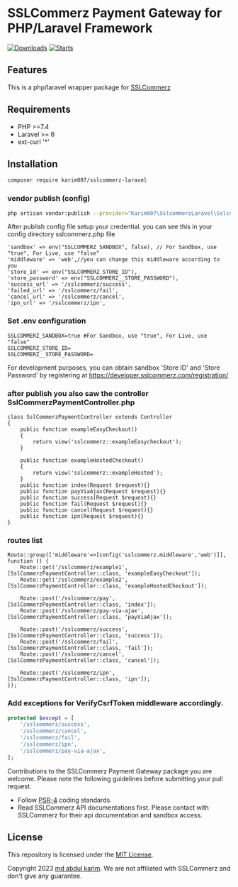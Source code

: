 # SSLCommerz Payment Gateway for PHP/Laravel Framework

[![Downloads](https://img.shields.io/packagist/dt/karim007/sslcommerz-laravel)](https://packagist.org/packages/karim007/sslcommerz-laravel)
[![Starts](https://img.shields.io/packagist/stars/karim007/sslcommerz-laravel)](https://packagist.org/packages/karim007/sslcommerz-laravel)

## Features

This is a php/laravel wrapper package for [SSLCommerz](https://sslcommerz.com)

## Requirements

- PHP >=7.4
- Laravel >= 6
- ext-curl '*'


## Installation

```bash
composer require karim007/sslcommerz-laravel
```

### vendor publish (config)

```bash
php artisan vendor:publish --provider="Karim007\SslcommerzLaravel\SslcommerzLaravelServiceProvider"
```

After publish config file setup your credential. you can see this in your config directory sslcommerz.php file

```
'sandbox' => env("SSLCOMMERZ_SANDBOX", false), // For Sandbox, use "true", For Live, use "false"
'middleware' => 'web',//you can change this middleware according to you
'store_id' => env("SSLCOMMERZ_STORE_ID"),
'store_password' => env("SSLCOMMERZ__STORE_PASSWORD"),
'success_url' => '/sslcommerz/success',
'failed_url' => '/sslcommerz/fail',
'cancel_url' => '/sslcommerz/cancel',
'ipn_url' => '/sslcommerz/ipn',
```

### Set .env configuration

```
SSLCOMMERZ_SANDBOX=true #For Sandbox, use "true", For Live, use "false"
SSLCOMMERZ_STORE_ID=
SSLCOMMERZ__STORE_PASSWORD=
```
For development purposes, you can obtain sandbox 'Store ID' and 'Store Password'
by registering at https://developer.sslcommerz.com/registration/

###  after publish you also saw the controller SslCommerzPaymentController.php
```
class SslCommerzPaymentController extends Controller
{
    public function exampleEasyCheckout()
    {
        return view('sslcommerz::exampleEasycheckout');
    }

    public function exampleHostedCheckout()
    {
        return view('sslcommerz::exampleHosted');
    }
    public function index(Request $request){}
    public function payViaAjax(Request $request){}
    public function success(Request $request){}
    public function fail(Request $request){}
    public function cancel(Request $request){}
    public function ipn(Request $request){}
}
```

### routes list
```
Route::group(['middleware'=>[config('sslcommerz.middleware','web')]], function () {
    Route::get('/sslcommerz/example1', [SslCommerzPaymentController::class, 'exampleEasyCheckout']);
    Route::get('/sslcommerz/example2', [SslCommerzPaymentController::class, 'exampleHostedCheckout']);

    Route::post('/sslcommerz/pay', [SslCommerzPaymentController::class, 'index']);
    Route::post('/sslcommerz/pay-via-ajax', [SslCommerzPaymentController::class, 'payViaAjax']);

    Route::post('/sslcommerz/success', [SslCommerzPaymentController::class, 'success']);
    Route::post('/sslcommerz/fail', [SslCommerzPaymentController::class, 'fail']);
    Route::post('/sslcommerz/cancel', [SslCommerzPaymentController::class, 'cancel']);

    Route::post('/sslcommerz/ipn', [SslCommerzPaymentController::class, 'ipn']);
});
```
### Add exceptions for VerifyCsrfToken middleware accordingly.
```php
protected $except = [
    '/sslcommerz/success',
    '/sslcommerz/cancel',
    '/sslcommerz/fail',
    '/sslcommerz/ipn',
    '/sslcommerz/pay-via-ajax',
];
```


Contributions to the SSLCommerz Payment Gateway package  you are welcome. Please note the following guidelines before submitting your pull
request.

- Follow [PSR-4](http://www.php-fig.org/psr/psr-4/) coding standards.
- Read SSLCommerz API documentations first. Please contact with SSLCommerz for their api documentation and sandbox access.

## License

This repository is licensed under the [MIT License](http://opensource.org/licenses/MIT).

Copyright 2023 [md abdul karim](https://github.com/karim-007). We are not affiliated with SSLCommerz and don't give any guarantee. 
